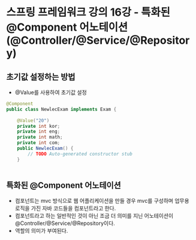 # 스프링 프레임워크 강의 16강 - 특화된 @Component 어노테이션 (@Controller/@Service/@Repository)

## 초기값 설정하는 방법
- @Value를 사용하여 초기값 설정
``` java
@Component
public class NewlecExam implements Exam {
	
	@Value("20")
	private int kor;
	private int eng;
	private int math;
	private int com;
	public NewlecExam() {
		// TODO Auto-generated constructor stub
	}
	
```

## 특화된 @Component 어노테이션
- 컴포넌트는 mvc 방식으로 웹 어플리케이션을 만들 경우 mvc를 구성하며 업무용 로직을 가진 자바 코드들을 컴포넌트라고 한다.
- 컴포넌트라고 하는 일반적인 것이 아닌 조금 더 의미를 지닌 어노테이션이 @Controller/@Service/@Repository이다. 
- 역할의 의미가 부여된다. 
